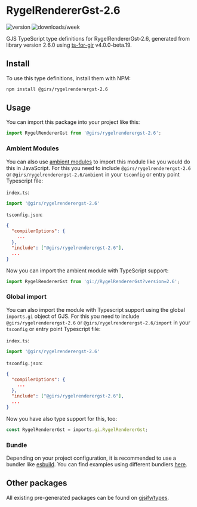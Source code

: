 
# RygelRendererGst-2.6

![version](https://img.shields.io/npm/v/@girs/rygelrenderergst-2.6)
![downloads/week](https://img.shields.io/npm/dw/@girs/rygelrenderergst-2.6)


GJS TypeScript type definitions for RygelRendererGst-2.6, generated from library version 2.6.0 using [ts-for-gir](https://github.com/gjsify/ts-for-gir) v4.0.0-beta.19.


## Install

To use this type definitions, install them with NPM:
```bash
npm install @girs/rygelrenderergst-2.6
```

## Usage

You can import this package into your project like this:
```ts
import RygelRendererGst from '@girs/rygelrenderergst-2.6';
```

### Ambient Modules

You can also use [ambient modules](https://github.com/gjsify/ts-for-gir/tree/main/packages/cli#ambient-modules) to import this module like you would do this in JavaScript.
For this you need to include `@girs/rygelrenderergst-2.6` or `@girs/rygelrenderergst-2.6/ambient` in your `tsconfig` or entry point Typescript file:

`index.ts`:
```ts
import '@girs/rygelrenderergst-2.6'
```

`tsconfig.json`:
```json
{
  "compilerOptions": {
    ...
  },
  "include": ["@girs/rygelrenderergst-2.6"],
  ...
}
```

Now you can import the ambient module with TypeScript support: 

```ts
import RygelRendererGst from 'gi://RygelRendererGst?version=2.6';
```

### Global import

You can also import the module with Typescript support using the global `imports.gi` object of GJS.
For this you need to include `@girs/rygelrenderergst-2.6` or `@girs/rygelrenderergst-2.6/import` in your `tsconfig` or entry point Typescript file:

`index.ts`:
```ts
import '@girs/rygelrenderergst-2.6'
```

`tsconfig.json`:
```json
{
  "compilerOptions": {
    ...
  },
  "include": ["@girs/rygelrenderergst-2.6"],
  ...
}
```

Now you have also type support for this, too:

```ts
const RygelRendererGst = imports.gi.RygelRendererGst;
```

### Bundle

Depending on your project configuration, it is recommended to use a bundler like [esbuild](https://esbuild.github.io/). You can find examples using different bundlers [here](https://github.com/gjsify/ts-for-gir/tree/main/examples).

## Other packages

All existing pre-generated packages can be found on [gjsify/types](https://github.com/gjsify/types).

